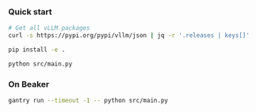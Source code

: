 ### Quick start

```sh
# Get all vLLM packages
curl -s https://pypi.org/pypi/vllm/json | jq -r '.releases | keys[]'

pip install -e .
```

```sh
python src/main.py
```

### On Beaker

```sh
gantry run --timeout -1 -- python src/main.py
```